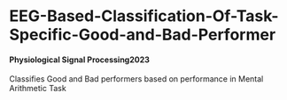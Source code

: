 # EEG-Based-Classification-Of-Task-Specific-Good-and-Bad-Performer
 #### Physiological Signal Processing2023 
 Classifies Good and Bad performers based on performance in Mental Arithmetic Task
